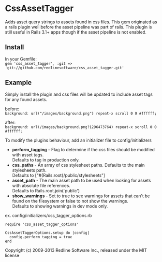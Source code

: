# CssAssetTagger

Adds asset query strings to assets found in css files.  This gem originated as a rails plugin well before the asset pipeline was part of rails.  This plugin is still useful in Rails 3.1+ apps though if the asset pipeline is not enabled.

## Install

In your Gemfile:  
`gem 'css_asset_tagger', :git => 'git://github.com/redlinesoftware/css_asset_tagger.git'`

## Example

Simply install the plugin and css files will be updated to include asset tags for any found assets.

before:  
`background: url("/images/background.png") repeat-x scroll 0 0 #ffffff;`

after:  
`background: url(/images/background.png?1296473764) repeat-x scroll 0 0 #ffffff;`

To modify the plugins behaviour, add an initializer file to config/initializers  

* __perform_tagging__ - Flag to determine if the css files should be modified with asset tags.  
    Defaults to tag in production only.
* __css_paths__ - An array of css stylesheet paths. Defaults to the main stylesheets path.  
    Defaults to ["#{Rails.root}/public/stylesheets"]
* __asset_path__ - The main asset path to be used when looking for assets with absolute file references.  
    Defaults to Rails.root.join('public')
* __show_warnings__ - Set to true to see warnings for assets that can't be found on the filesystem or false to not show the warnings.  
    Defaults to showing warnings in dev mode only.

ex. config/initializers/css_tagger_options.rb

    require 'css_asset_tagger_options'
    
    CssAssetTaggerOptions.setup do |config|
      config.perform_tagging = true
    end

Copyright (c) 2009-2013 Redline Software Inc., released under the MIT license
